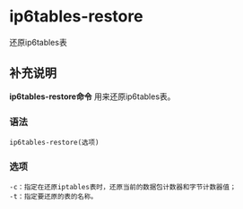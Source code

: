 ip6tables-restore
===

还原ip6tables表

## 补充说明

**ip6tables-restore命令** 用来还原ip6tables表。

### 语法  

```
ip6tables-restore(选项)
```

### 选项  

```
-c：指定在还原iptables表时，还原当前的数据包计数器和字节计数器值；
-t：指定要还原的表的名称。
```


<!-- Linux命令行搜索引擎：https://jaywcjlove.github.io/linux-command/ -->
